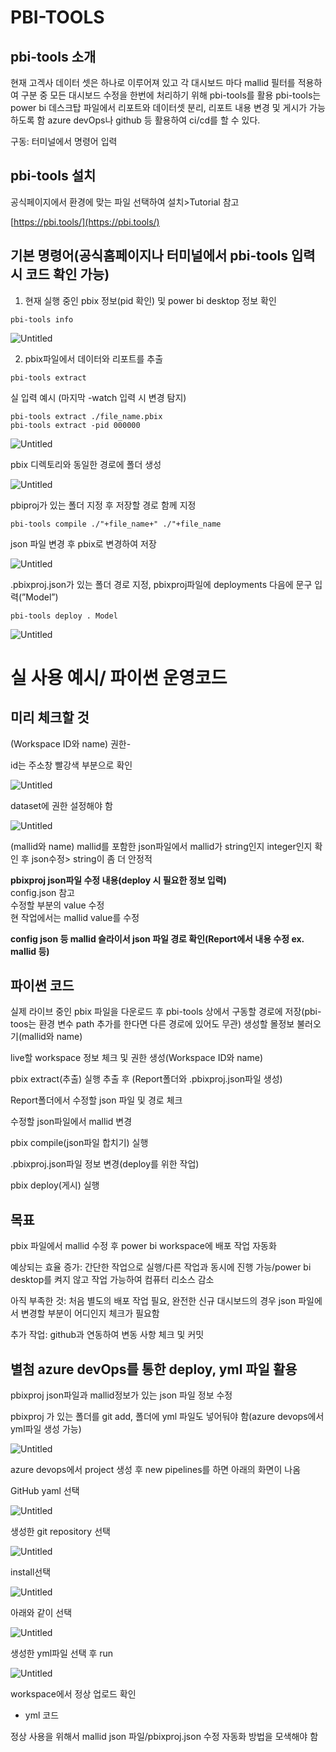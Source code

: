 # PBI-TOOLS

## pbi-tools 소개

현재 고겍사 데이터 셋은 하나로 이루어져 있고 각 대시보드 마다 mallid 필터를 적용하여 구분 중
모든 대시보드 수정을 한번에 처리하기 위해 pbi-tools를 활용
pbi-tools는 power bi 데스크탑 파일에서 리포트와 데이터셋 분리, 리포트 내용 변경 및 게시가 가능하도록 함
azure devOps나 github 등 활용하여 ci/cd를 할 수 있다.

구동: 터미널에서 명령어 입력

## **pbi-tools 설치**

공식페이지에서 환경에 맞는 파일 선택하여 설치>Tutorial 참고

[https://pbi.tools/](https://pbi.tools/)

## **기본 명령어(공식홈페이지나 터미널에서 pbi-tools 입력 시 코드 확인 가능)**

1. 현재 실행 중인 pbix 정보(pid 확인) 및 power bi desktop 정보 확인
~~~
pbi-tools info
~~~

![Untitled](img/Untitled.png)

2. pbix파일에서 데이터와 리포트를 추출
~~~
pbi-tools extract
~~~

실 입력 예시 (마지막 -watch 입력 시 변경 탐지) 
~~~
pbi-tools extract ./file_name.pbix
pbi-tools extract -pid 000000
~~~



![Untitled](img/Untitled%201.png)

pbix 디렉토리와 동일한 경로에 폴더 생성

![Untitled](img/Untitled%202.png)

 pbiproj가 있는 폴더 지정 후 저장할 경로 함께 지정

~~~
pbi-tools compile ./"+file_name+" ./"+file_name
~~~
json 파일 변경 후 pbix로 변경하여 저장


![Untitled](img/Untitled%203.png)  



  .pbixproj.json가 있는 폴더 경로 지정, pbixproj파일에 deployments 다음에 문구 입력(”Model”)

~~~
pbi-tools deploy . Model
~~~




![Untitled](img/Untitled%204.png)

# **실 사용 예시/ 파이썬 운영코드**

## **미리 체크할 것**

(Workspace ID와 name) 권한-

 id는 주소창 빨강색 부분으로 확인

![Untitled](img/Untitled%205.png)

dataset에 권한 설정해야 함

![Untitled](img/Untitled%206.png)

(mallid와 name) mallid를 포함한 json파일에서 mallid가 string인지 integer인지 확인 후 json수정> string이 좀 더 안정적

**pbixproj json파일 수정 내용(deploy 시 필요한 정보 입력)**  
config.json 참고  
수정할 부분의 value 수정  
현 작업에서는 mallid value를 수정  

    

**config json 등 mallid 슬라이서 json 파일 경로 확인(Report에서 내용 수정 ex. mallid 등)**  

  



## **파이썬 코드**

실제 라이브 중인 pbix 파일을 다운로드 후 pbi-tools 상에서 구동할 경로에 저장(pbi-toos는 환경 변수 path 추가를 한다면 다른 경로에 있어도 무관)
생성할 몰정보 불러오기(mallid와 name)

live할 workspace 정보 체크 및 권한 생성(Workspace ID와 name)

pbix extract(추출) 실행 추출 후 (Report폴더와 .pbixproj.json파일 생성)

Report폴더에서 수정할 json 파일 및 경로 체크

수정할 json파일에서 mallid 변경

pbix compile(json파일 합치기) 실행

.pbixproj.json파일 정보 변경(deploy를 위한 작업)

pbix deploy(게시) 실행

    

## 목표

pbix 파일에서 mallid 수정 후 power bi workspace에 배포 작업 자동화

예상되는 효율 증가: 간단한 작업으로 실행/다른 작업과 동시에 진행 가능/power bi desktop를 켜지 않고 작업 가능하여 컴퓨터 리소스 감소

아직 부족한 것: 처음 별도의 배포 작업 필요, 완전한 신규 대시보드의 경우 json 파일에서 변경할 부분이 어디인지 체크가 필요함

추가 작업: github과 연동하여 변동 사항 체크 및 커밋

## **별첨** azure devOps를 통한 deploy, yml 파일 활용

pbixproj json파일과 mallid정보가 있는 json 파일 정보 수정

pbixproj 가 있는 폴더를 git add, 폴더에 yml 파일도 넣어둬야 함(azure devops에서 yml파일 생성 가능)

![Untitled](img/Untitled%207.png)

azure devops에서 project 생성 후 new pipelines를 하면 아래의 화면이 나옴

GitHub yaml 선택

![Untitled](img/Untitled%208.png)

생성한 git repository 선택

![Untitled](img/Untitled%209.png)

install선택

![Untitled](img/Untitled%2010.png)

아래와 같이 선택

![Untitled](img/Untitled%2011.png)

생성한 yml파일 선택 후 run

![Untitled](img/Untitled%2012.png)

 

workspace에서 정상 업로드 확인

- yml 코드

정상 사용을 위해서 mallid json 파일/pbixproj.json 수정 자동화 방법을 모색해야 함